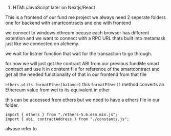 1. HTML/JavaScript
   later on Nextjs/React

This is a frontend of our fund me project
we always need 2 seperate folders one for backend with smartcontracts and one with frontend

we connect to windows.ethreum becuse each browser has different extention and we want to connect with a RPC URL thats built into metamask just like we connected on alchemy.

we wait for listner function that wait for the transaction to go through.

for now we will just get the contract ABI from our previous fundMe smart contract and use it in constent file for reference of the smartcontract and get all the needed functionality of that in our frontend from that file

`ethers.utils.formatEther(balance)`
this `formatEther()` method converts an Ethereum value from wei to its equivalent in ether

this can be accessed from ethers but we need to have a ethers file in our folder.

```
import { ethers } from "./ethers-5.6.esm.min.js";
import { abi, contractAddress } from "./constants.js";
```

alwase refer to
